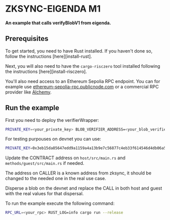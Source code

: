 # ZKSYNC-EIGENDA M1

**An example that calls verifyBlobV1 from eigenda.**

## Prerequisites

To get started, you need to have Rust installed. If you haven't done so, follow the instructions [here][install-rust].

Next, you will also need to have the `cargo-risczero` tool installed following the instructions [here][install-risczero].

You'll also need access to an Ethereum Sepolia RPC endpoint. You can for example use [ethereum-sepolia-rpc.publicnode.com](https://ethereum-sepolia-rpc.publicnode.com) or a commercial RPC provider like [Alchemy](https://www.alchemy.com/).

## Run the example

First you need to deploy the verifierWrapper:

```bash
PRIVATE_KEY=<your_private_key> BLOB_VERIFIER_ADDRESS=<your_blob_verifier_address> forge script verifierWrapper/deployer/script/Deployer.s.sol:Deployer --rpc-url <your_rpc_url> --broadcast -vvvv
```

For testing purpouses on devnet you can use:
```bash
PRIVATE_KEY=0x3eb15da85647edd9a1159a4a13b9e7c56877c4eb33f614546d4db06a51868b1c BLOB_VERIFIER_ADDRESS=0x00CfaC4fF61D52771eF27d07c5b6f1263C2994A1 forge script verifierWrapper/deployer/script/Deployer.s.sol:Deployer --rpc-url http://127.0.0.1:<your_port> --broadcast -vvvv
```

Update the CONTRACT address on ```host/src/main.rs``` and ```methods/guest/src/main.rs``` if needed.

The address on CALLER is a known address from zksync, it should be changed to the needed one in the real use case.

Disperse a blob on the devnet and replace the CALL in both host and guest with the real values for that dispersal.

To run the example execute the following command:

```bash
RPC_URL=<your_rpc> RUST_LOG=info cargo run --release
```


